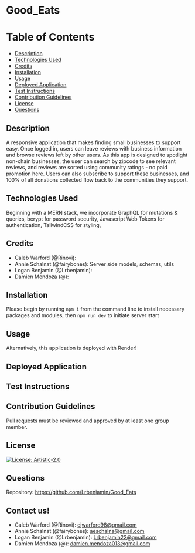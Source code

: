 # Good_Eats

# Table of Contents
- [Description](#description)
- [Technologies Used](#technologies-used)
- [Credits](#credits)
- [Installation](#installation)
- [Usage](#usage)
- [Deployed Application](#deployed-application)
- [Test Instructions](#test-instructions)
- [Contribution Guidelines](#contribution-guidelines)
- [License](#license)
- [Questions](#questions)

## Description
A responsive application that makes finding small businesses to support easy. Once logged in, users can leave reviews with business information and browse reviews left by other users. As this app is designed to spotlight non-chain businesses, the user can search by zipcode to see relevant reviews, and reviews are sorted using community ratings - no paid promotion here. Users can also subscribe to support these businesses, and 100% of all donations collected flow back to the communities they support.

## Technologies Used
Beginning with a MERN stack, we incorporate GraphQL for mutations & queries, bcrypt for password security, Javascript Web Tokens for authentication, TailwindCSS for styling, 

## Credits
- Caleb Warford (@Rinovi):
- Annie Schalnat (@fairybones): Server side models, schemas, utils
- Logan Benjamin (@Lrbenjamin):
- Damien Mendoza (@):

## Installation
Please begin by running `npm i` from the command line to install necessary packages and modules, then `npm run dev` to initiate server start

## Usage
Alternatively, this application is deployed with Render!

## Deployed Application

## Test Instructions

## Contribution Guidelines
Pull requests must be reviewed and approved by at least one group member.

## License
[![License: Artistic-2.0](https://img.shields.io/badge/License-Artistic%202.0-0298c3.svg)](https://opensource.org/licenses/Artistic-2.0)

## Questions
Repository: https://github.com/Lrbenjamin/Good_Eats

## Contact us!
- Caleb Warford (@Rinovi): cjwarford98@gmail.com 
- Annie Schalnat (@fairybones): aeschalna@gmail.com
- Logan Benjamin (@Lrbenjamin): Lrbenjamin22@gmail.com
- Damien Mendoza (@): damien.mendoza013@gmail.com

